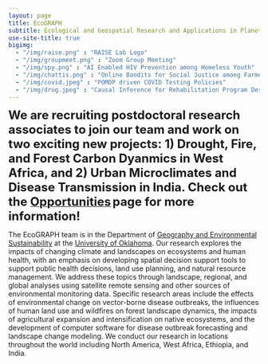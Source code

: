 ```yaml
---
layout: page
title: EcoGRAPH
subtitle: Ecological and Geospatial Research and Applications in Planetary Health
use-site-title: true
bigimg:
  - "/img/raise.png" : "RAISE Lab Logo"
  - "/img/groupmeet.png" : "Zoom Group Meeting"
  - "/img/spy.png" : "AI Enabled HIV Prevention among Homeless Youth"
  - "/img/chattis.png" : "Online Bandits for Social Justice among Farmers"
  - "/img/covid.jpeg" : "POMDP driven COVID Testing Policies"
  - "/img/drug.jpeg" : "Causal Inference for Rehabilitation Program Design"
---
```


**<font size = "5">We are recruiting postdoctoral research associates to join our team and work on two exciting new projects: 1) Drought, Fire, and Forest Carbon Dyanmics in West Africa, and 2) Urban Microclimates and Disease Transmission in India. Check out the </font>[<font size = "5">Opportunities</font>](http://ecograph.net/opportunities/) <font size = "5">page for more information!</font>**

The EcoGRAPH team is in the Department of [Geography and Environmental Sustainability](http://www.ou.edu/ags/geography) at the [University of Oklahoma](http://www.ou.edu/). Our research explores the impacts of changing climate and landscapes on ecosystems and human health, with an emphasis on developing spatial decision support tools to support public health decisions, land use planning, and natural resource management. We address these topics through landscape, regional, and global analyses using satellite remote sensing and other sources of environmental monitoring data. Specific research areas include the effects of environmental change on vector-borne disease outbreaks, the influences of human land use and wildfires on forest landscape dynamics, the impacts of agricultural expansion and intensification on native ecosystems, and the development of computer software for disease outbreak forecasting and landscape change modeling. We conduct our research in locations throughout the world including North America, West Africa, Ethiopia, and India. 
